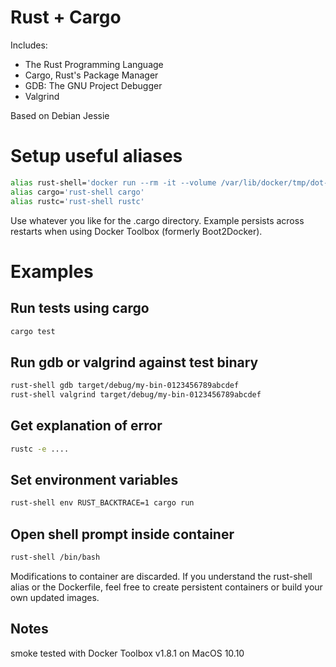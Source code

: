 # Rust + Cargo

Includes:
- The Rust Programming Language
- Cargo, Rust's Package Manager
- GDB: The GNU Project Debugger
- Valgrind

Based on Debian Jessie

# Setup useful aliases
```sh
alias rust-shell='docker run --rm -it --volume /var/lib/docker/tmp/dot-cargo:/root/.cargo --volume "$(pwd):/data" -e USER="${USER}" rovjuvano/rust-lang:1.2.0'
alias cargo='rust-shell cargo'
alias rustc='rust-shell rustc'
```
Use whatever you like for the .cargo directory. Example persists across restarts when using Docker Toolbox (formerly Boot2Docker).

# Examples

## Run tests using cargo
```sh
cargo test
```

## Run gdb or valgrind against test binary
```sh
rust-shell gdb target/debug/my-bin-0123456789abcdef
rust-shell valgrind target/debug/my-bin-0123456789abcdef
```

## Get explanation of error
```sh
rustc -e ....
```

## Set environment variables
```sh
rust-shell env RUST_BACKTRACE=1 cargo run
```

## Open shell prompt inside container
```sh
rust-shell /bin/bash
```

Modifications to container are discarded. If you understand the rust-shell alias or the Dockerfile, feel free to create persistent containers or build your own updated images.

## Notes
smoke tested with Docker Toolbox v1.8.1 on MacOS 10.10
